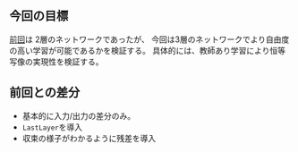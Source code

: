 ## 今回の目標
[前回](https://github.com/sergeant-wizard/neural_network/tree/master/back_propagation_20150630)は
2層のネットワークであったが、
今回は3層のネットワークでより自由度の高い学習が可能であるかを検証する。
具体的には、教師あり学習により恒等写像の実現性を検証する。

## 前回との差分
- 基本的に入力/出力の差分のみ。
- `LastLayer`を導入
- 収束の様子がわかるように残差を導入
